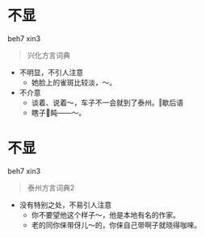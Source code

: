 # 不显
beh7 xin3
> 兴化方言词典
- 不明显，不引人注意
  - 她脸上的雀斑比较淡，～。
- 不介意
  - 谈着、说着～，车子不一会就到了泰州。‖歇后语
  - 瞎子𥅻盹——～。


# 不显
beh7 xin3
> 泰州方言词典2
- 没有特别之处，不易引人注意
  - 你不要望他这个样子～，他是本地有名的作家。
  - 老的同你俫带伢儿～的，你俫自己带啊子就晓得咖唻。